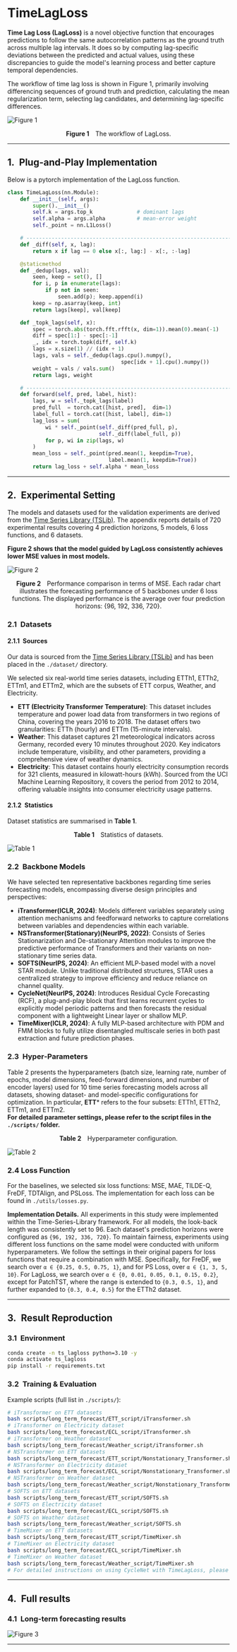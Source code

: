 # TimeLagLoss

**Time Lag Loss (LagLoss)** is a novel objective function that encourages predictions to follow the same autocorrelation patterns as the ground truth across multiple lag intervals. It does so by computing lag-specific deviations between the predicted and actual values, using these discrepancies to guide the model's learning process and better capture temporal dependencies.

The workflow of time lag loss is shown in Figure 1, primarily involving differencing sequences of ground truth and prediction, calculating the mean regularization term, selecting lag candidates, and determining lag-specific differences.

![Figure 1](./src/figure1.png)

<p align="center"><b>Figure&nbsp;1</b> The workflow of LagLoss.</p>

---

## 1. Plug-and-Play Implementation

Below is a pytorch implementation of the LagLoss function.

```python
class TimeLagLoss(nn.Module):
    def __init__(self, args):
        super().__init__()
        self.k = args.top_k              # dominant lags
        self.alpha = args.alpha          # mean‑error weight
        self._point = nn.L1Loss()

    # ----------------------------------------------------------------------
    def _diff(self, x, lag):
        return x if lag == 0 else x[:, lag:] - x[:, :-lag]

    @staticmethod
    def _dedup(lags, val):
        seen, keep = set(), []
        for i, p in enumerate(lags):
            if p not in seen:
                seen.add(p); keep.append(i)
        keep = np.asarray(keep, int)
        return lags[keep], val[keep]

    def _topk_lags(self, x):
        spec = torch.abs(torch.fft.rfft(x, dim=1)).mean(0).mean(-1)
        diff = spec[1:] - spec[:-1]
        _, idx = torch.topk(diff, self.k)
        lags = x.size(1) // (idx + 1)
        lags, vals = self._dedup(lags.cpu().numpy(),
                                    spec[idx + 1].cpu().numpy())
        weight = vals / vals.sum()
        return lags, weight

    # ----------------------------------------------------------------------
    def forward(self, pred, label, hist):
        lags, w = self._topk_lags(label)
        pred_full  = torch.cat([hist, pred],  dim=1)
        label_full = torch.cat([hist, label], dim=1)
        lag_loss = sum(
            wi * self._point(self._diff(pred_full, p),
                             self._diff(label_full, p))
            for p, wi in zip(lags, w)
        )
        mean_loss = self._point(pred.mean(1, keepdim=True),
                                label.mean(1, keepdim=True))
        return lag_loss + self.alpha * mean_loss
```

---

## 2. Experimental Setting

The models and datasets used for the validation experiments are derived from the [Time Series Library (TSLib)](https://github.com/thuml/Time-Series-Library). The appendix reports details of 720 experimental results covering 4 prediction horizons, 5 models, 6 loss functions, and 6 datasets.

**Figure 2 shows that the model guided by LagLoss consistently achieves lower MSE values in most models.**

![Figure 2](./src/figure2.png)

<p align="center"><b>Figure&nbsp;2</b> Performance comparison in terms of MSE. Each radar chart illustrates the forecasting performance of 5 backbones under 6 loss functions. The displayed performance is the average over four prediction horizons: {96, 192, 336, 720}. </p>


### 2.1 Datasets

#### 2.1.1 Sources  

Our data is sourced from the [Time Series Library (TSLib)](https://github.com/thuml/Time-Series-Library) and has been placed in the `./dataset/` directory.

We selected six real-world time series datasets, including ETTh1, ETTh2, ETTm1, and ETTm2, which are the subsets of ETT corpus, Weather, and Electricity.

- **ETT (Electricity Transformer Temperature)**: This dataset includes temperature and power load data from transformers in two regions of China, covering the years 2016 to 2018. The dataset offers two granularities: ETTh (hourly) and ETTm (15-minute intervals).
- **Weather**: This dataset captures 21 meteorological indicators across Germany, recorded every 10 minutes throughout 2020. Key indicators include temperature, visibility, and other parameters, providing a comprehensive view of weather dynamics.
- **Electricity**: This dataset contains hourly electricity consumption records for 321 clients, measured in kilowatt-hours (kWh). Sourced from the UCI Machine Learning Repository, it covers the period from 2012 to 2014, offering valuable insights into consumer electricity usage patterns.


#### 2.1.2 Statistics  

Dataset statistics are summarised in **Table&nbsp;1**.

<p align="center"><b>Table&nbsp;1</b> Statistics of datasets.</p>

![Table 1](./src/table1.png)

### 2.2 Backbone Models  

We have selected ten representative backbones regarding time series forecasting models, encompassing diverse design principles and perspectives:

- **iTransformer(ICLR, 2024)**: Models different variables separately using attention mechanisms and feedforward networks to capture correlations between variables and dependencies within each variable.
- **NSTransformer(Stationary)(NeurIPS, 2022)**: Consists of Series Stationarization and De-stationary Attention modules to improve the predictive performance of Transformers and their variants on non-stationary time series data.
- **SOFTS(NeurIPS, 2024)**: An efficient MLP-based model with a novel STAR module. Unlike traditional distributed structures, STAR uses a centralized strategy to improve efficiency and reduce reliance on channel quality.
- **CycleNet(NeurIPS, 2024)**: Introduces Residual Cycle Forecasting (RCF), a plug-and-play block that first learns recurrent cycles to explicitly model periodic patterns and then forecasts the residual component with a lightweight Linear layer or shallow MLP.
- **TimeMixer(ICLR, 2024)**: A fully MLP-based architecture with PDM and FMM blocks to fully utilize disentangled multiscale series in both past extraction and future prediction phases.

### 2.3 Hyper‑Parameters  

Table 2 presents the hyperparameters (batch size, learning rate, number of epochs, model dimensions, feed-forward dimensions, and number of encoder layers) used for 10 time series forecasting models across all datasets, showing dataset- and model-specific configurations for optimization. In particular, **ETT*** refers to the four subsets: ETTh1, ETTh2, ETTm1, and ETTm2.  
**For detailed parameter settings, please refer to the script files in the `./scripts/` folder.**



<p align="center"><b>Table&nbsp;2</b> Hyperparameter configuration.</p>

![Table 2](./src/table2.png)


### 2.4 Loss Function

For the baselines, we selected six loss functions: MSE, MAE, TILDE-Q, FreDF, TDTAlign, and PSLoss. The implementation for each loss can be found in `./utils/losses.py`.

**Implementation Details.** All experiments in this study were implemented within the Time-Series-Library framework. For all models, the look-back length was consistently set to 96. Each dataset's prediction horizons were configured as `{96, 192, 336, 720}`. To maintain fairness, experiments using different loss functions on the same model were conducted with uniform hyperparameters. We follow the settings in their original papers for loss functions that require a combination with MSE. Specifically, for FreDF, we search over `α ∈ {0.25, 0.5, 0.75, 1}`, and for PS Loss, over `α ∈ {1, 3, 5, 10}`. For LagLoss, we search over `α ∈ {0, 0.01, 0.05, 0.1, 0.15, 0.2}`, except for PatchTST, where the range is extended to `{0.3, 0.5, 1}`, and further expanded to `{0.3, 0.4, 0.5}` for the ETTh2 dataset.



---

## 3. Result Reproduction

### 3.1 Environment  

```bash
conda create -n ts_lagloss python=3.10 -y
conda activate ts_lagloss
pip install -r requirements.txt
```

### 3.2 Training & Evaluation  

Example scripts (full list in `./scripts/`):

```bash
# iTransformer on ETT datasets
bash scripts/long_term_forecast/ETT_script/iTransformer.sh
# iTransformer on Electricity dataset
bash scripts/long_term_forecast/ECL_script/iTransformer.sh
# iTransformer on Weather dataset
bash scripts/long_term_forecast/Weather_script/iTransformer.sh
# NSTransformer on ETT datasets
bash scripts/long_term_forecast/ETT_script/Nonstationary_Transformer.sh
# NSTransformer on Electricity dataset
bash scripts/long_term_forecast/ECL_script/Nonstationary_Transformer.sh
# NSTransformer on Weather dataset
bash scripts/long_term_forecast/Weather_script/Nonstationary_Transformer.sh
# SOFTS on ETT datasets
bash scripts/long_term_forecast/ETT_script/SOFTS.sh
# SOFTS on Electricity dataset
bash scripts/long_term_forecast/ECL_script/SOFTS.sh
# SOFTS on Weather dataset
bash scripts/long_term_forecast/Weather_script/SOFTS.sh
# TimeMixer on ETT datasets
bash scripts/long_term_forecast/ETT_script/TimeMixer.sh
# TimeMixer on Electricity dataset
bash scripts/long_term_forecast/ECL_script/TimeMixer.sh
# TimeMixer on Weather dataset
bash scripts/long_term_forecast/Weather_script/TimeMixer.sh
# For detailed instructions on using CycleNet with TimeLagLoss, please refer to `./CycleNet-LagLoss/Readme.md`.
```

---

## 4. Full results

### 4.1 Long-term forecasting results  

![Figure&nbsp;3](./src/figure3.png)

---

